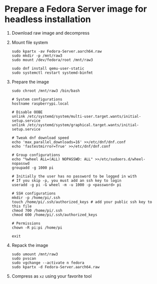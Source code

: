 # Prepare a Fedora Server image for headless installation

1. Download raw image and decompress
2. Mount file system

   ```shell
   sudo kpartx -av Fedora-Server.aarch64.raw
   sudo mkdir -p /mnt/raw3
   sudo mount /dev/fedora/root /mnt/raw3

   sudo dnf install qemu-user-static
   sudo systemctl restart systemd-binfmt
   ```

3. Prepare the image

   ```shell
   sudo chroot /mnt/raw3 /bin/bash

   # System configurations
   hostname raspberrypi.local

   # Disable OOBE
   unlink /etc/systemd/system/multi-user.target.wants/initial-setup.service
   unlink /etc/systemd/system/graphical.target.wants/initial-setup.service

   # Tweak dnf download speed
   echo 'max_parallel_downloads=16' >>/etc/dnf/dnf.conf
   echo 'fastestmirror=True' >>/etc/dnf/dnf.conf

   # Group configurations
   echo "%wheel ALL=(ALL) NOPASSWD: ALL" >>/etc/sudoers.d/wheel-nopasswd
   groupadd -g 1000 pi

   # Initially the user has no password to be logged in with
   # If you skip -p, you must add an ssh key to login
   useradd -g pi -G wheel -m -u 1000 -p <password> pi

   # SSH configurations
   mkdir -p /home/pi/.ssh
   touch /home/pi/.ssh/authorized_keys # add your public ssh key to this file
   chmod 700 /home/pi/.ssh
   chmod 600 /home/pi/.ssh/authorized_keys

   # Permissions
   chown -R pi:pi /home/pi

   exit
   ```

4. Repack the image

   ```shell
   sudo umount /mnt/raw3
   sudo pvscan
   sudo vgchange --activate n fedora
   sudo kpartx -d Fedora-Server.aarch64.raw
   ```

5. Compress as `xz` using your favorite tool
